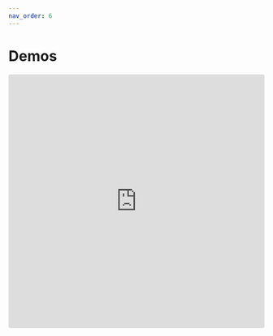 ```yaml
---
nav_order: 6
---
```


# Demos

<iframe src="https://codesandbox.io/embed/wq21xzl2kk?fontsize=13&hidenavigation=1&module=%2FApp.vue" style="width:100%; height:500px; border:0; border-radius: 4px; overflow:hidden;" sandbox="allow-modals allow-forms allow-popups allow-scripts allow-same-origin"></iframe>